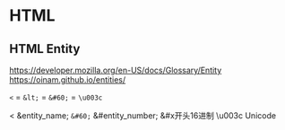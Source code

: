 # HTML

## HTML Entity

<https://developer.mozilla.org/en-US/docs/Glossary/Entity>
<https://oinam.github.io/entities/>

`<` =  `&lt;` = `&#60;` =  `\u003c`

&lt; &entity_name;
`&#60;` &#entity_number; &#x开头16进制
\u003c Unicode
